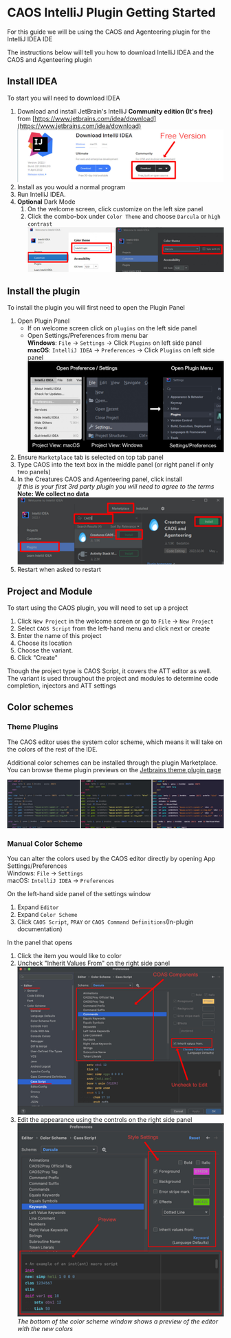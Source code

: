 # CAOS IntelliJ Plugin Getting Started


For this guide we will be using the CAOS and Agenteering plugin
for the IntelliJ IDEA IDE

The instructions below will tell you how to download IntelliJ IDEA and
the CAOS and Agenteering plugin


## Install IDEA
To start you will need to download IDEA
1. Download and install JetBrain's IntelliJ **Community edition (It's free)** from [https://www.jetbrains.com/idea/download](https://www.jetbrains.com/idea/download)
![Screen shot of the download page for IDEA](./images/install-idea.001.jpg)
2. Install as you would a normal program
3. Run IntelliJ IDEA.
4. **Optional** Dark Mode
   1. On the welcome screen, click customize on the left size panel
   2. Click the combo-box under `Color Theme` and choose `Darcula` or `high contrast`
   ![Screenshot of IDEA with customize option selected](./images/install-idea.002-DarkMode.jpg)

## Install the plugin

To install the plugin you will first need to open the Plugin Panel

1. Open Plugin Panel
   - If on welcome screen click on `plugins` on the left side panel
   - Open Settings/Preferences from menu bar   
   **Windows**: `File` -> `Settings` -> Click `Plugins` on left side panel  
   **macOS**: `IntelliJ IDEA` -> `Preferences` -> Click `Plugins` on left side panel
   ![Screen shot of windows and mac menu bar with preferences/settings highlighted](./images/install-plugin.001.jpg)
2. Ensure `Marketplace` tab is selected on top tab panel
3. Type CAOS into the text box in the middle panel (or right panel if only two panels)
4. In the Creatures CAOS and Agenteering panel, click install  
*If this is your first 3rd party plugin you will need to agree to the terms*  
**Note: We collect no data**
![Preview of plugin install screen set to Creatures CAOS & Agenteering](./images/install-plugin.002.jpg)
5. Restart when asked to restart

## Project and Module  

To start using the CAOS plugin, you will need to set up a project

1. Click `New Project` in the welcome screen or go to `File` -> `New Project`
2. Select `CAOS Script` from the left-hand menu and click next or create
3. Enter the name of this project
4. Choose its location
5. Choose the variant.
6. Click "Create"

Though the project type is CAOS Script, it covers the ATT editor as well.
The variant is used throughout the project and modules to determine code
completion, injectors and ATT settings


## Color schemes

### Theme Plugins
The CAOS editor uses the system color scheme, which means it will take on the
colors of the rest of the IDE.

Additional color schemes can be installed through the plugin Marketplace.
You can browse theme plugin previews on the [Jetbrains theme plugin page](https://plugins.jetbrains.com/search?tags=Theme)

![Compilation shot of CAOS file with 3 different themes](./images/color-theme.001.jpg)

### Manual Color Scheme
You can alter the colors used by the CAOS editor directly by opening App Settings/Preferences  
Windows: `File` -> `Settings`  
macOS: `IntelliJ IDEA` -> `Preferences`  

On the left-hand side panel of the settings window
1. Expand `Editor`
2. Expand `Color Scheme`
3. Click `CAOS Script`, `PRAY` or `CAOS Command Definitions`(In-plugin documentation) 

In the panel that opens
1. Click the item you would like to color
2. Uncheck "Inherit Values From" on the right side panel
![Screen shot of the CAOS color scheme editor set to default darcula](./images/color-scheme.001.jpg)
3. Edit the appearance using the controls on the right side panel  
![Screen shot of the CAOS color scheme editor with color panel open](./images/color-scheme.002.jpg)
*The bottom of the color scheme window shows a preview of the editor with the new colors*
